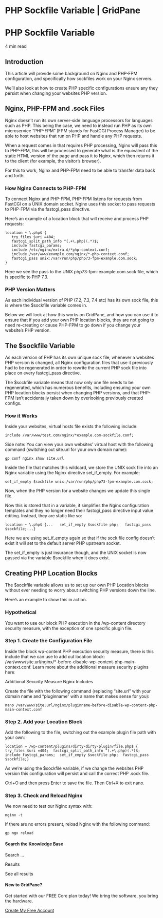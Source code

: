 # PHP Sockfile Variable | GridPane

# PHP Sockfile Variable

 

4 min read 

## Introduction

This article will provide some background on Nginx and PHP-FPM configuration, and specifically how sockfiles work on your Nginx servers.

We’ll also look at how to create PHP specific configurations ensure any they persist when changing your websites PHP version.

 

## Nginx, PHP-FPM and .sock Files

Nginx doesn’t run its own server-side language processors for languages such as PHP. This being the case, we need to instead run PHP as its own microservice “PHP-FPM” (FPM stands for FastCGI Process Manager) to be able to host websites that run on PHP and handle any PHP requests.

When a request comes in that requires PHP processing, Nginx will pass this to PHP-FPM, this will be processed to generate what is the equivalent of the static HTML version of the page and pass it to Nginx, which then returns it to the client (for example, the visitor’s browser).

For this to work, Nginx and PHP-FPM need to be able to transfer data back and forth.

### How Nginx Connects to PHP-FPM

To connect Nginx and PHP-FPM, PHP-FPM listens for requests from FastCGI on a UNIX domain socket. Nginx uses this socket to pass requests to PHP-FPM via the fastcgi_pass directive.

Here’s an example of a location block that will receive and process PHP requests:

```
location ~ \.php$ {
   try_files $uri =404;
   fastcgi_split_path_info ^(.+\.php)(.*)$;
   include fastcgi_params;
   include /etc/nginx/extra.d/*php-context.conf;
   include /var/www/example.com/nginx/*-php-context.conf;
   fastcgi_pass unix:/var/run/php/php73-fpm-example.com.sock;
}
```

Here we see the pass to the UNIX php73-fpm-example.com.sock file, which is specific to PHP 7.3.

### PHP Version Matters

As each individual version of PHP (7.2, 7.3, 7.4 etc) has its own sock file, this is where the $sockfile variable comes in.

Below we will look at how this works on GridPane, and how you can use it to ensure that if you add your own PHP location blocks, they are not going to need re-creating or cause PHP-FPM to go down if you change your website’s PHP version.

 

## The $sockfile Variable

As each version of PHP has its own unique sock file, whenever a websites PHP version is changed, all Nginx configuration files that use it previously had to be regenerated in order to rewrite the current PHP sock file into place on every fastcgi_pass directive.

The $sockfile variable means that now only one file needs to be regenerated, which has numerous benefits, including ensuring your own PHP location blocks persist when changing PHP versions, and that PHP-FPM isn’t accidentally taken down by overlooking previously created configs.

### How it Works

Inside your websites, virtual hosts file exists the following include:

```
include /var/www/test.com/nginx/*example.com-sockfile.conf;
```

Side note: You can view your own websites’ virtual host with the following command (switching out site.url for your own domain name):

```
gp conf nginx show site.url
```

Inside the file that matches this wildcard, we store the UNIX sock file into an Nginx variable using the Nginx directive set_if_empty. For example:

```
set_if_empty $sockfile unix:/var/run/php/php73-fpm-example.com.sock;
```

Now, when the PHP version for a website changes we update this single file.

Now this is stored that in a variable, it simplifies the Nginx configuration templates and they no longer need their fastcgi_pass directive input value editing. Instead, they are static like so:

```
location ~ \.php$ {...   set_if_empty $sockfile php;   fastcgi_pass $sockfile;...}
```

Here we are using set_if_empty again so that if the sock file config doesn’t exist it will set to the default server PHP upstream socket.

The set_if_empty is just insurance though, and the UNIX socket is now passed via the variable $sockfile when it does exist.

 

## Creating PHP Location Blocks

The $sockfile variable allows us to set up our own PHP Location blocks without ever needing to worry about switching PHP versions down the line.

Here’s an example to show this in action.

### Hypothetical

You want to use our block PHP execution in the /wp-content directory security measure, with the exception of one specific plugin file.

### Step 1. Create the Configuration File

Inside the block wp-content PHP execution security measure, there is this include that we can use to add out location block: /var/www/site.url/nginx/*-before-disable-wp-content-php-main-context.conf. Learn more about the additional measure security plugins here:

Additional Security Measure Nginx Includes

Create the file with the following command (replacing “site.url” with your domain name and “pluginname” with a name that makes sense for you):

```
nano /var/www/site.url/nginx/pluginname-before-disable-wp-content-php-main-context.conf
```

### Step 2. Add your Location Block

Add the following to the file, switching out the example plugin file path with your own:

```
location ~ /wp-content/plugins/dirty-dirty-plugin/file.php$ {  try_files $uri =404;  fastcgi_split_path_info ^(.+\.php)(.*)$;  include fastcgi_params;  set_if_empty $sockfile php;  fastcgi_pass $sockfile;}
```

As we’re using the $sockfile variable, if we change the websites PHP version this configuration will persist and call the correct PHP .sock file.

Ctrl+O and then press Enter to save the file. Then Ctrl+X to exit nano.

### Step 3. Check and Reload Nginx

We now need to test our Nginx syntax with:

```
nginx -t
```

If there are no errors present, reload Nginx with the following command:

```
gp ngx reload
```

 

 

#### Search the Knowledge Base

Search ...

 Results

See all results

#### New to GridPane?

Get started with our FREE Core plan today! We bring the software, you bring the hardware.

[Create My Free Account](https://gridpane.com/checkout/?plan=core)

